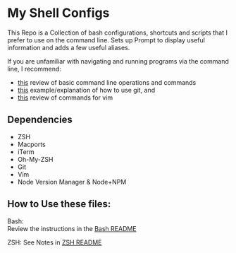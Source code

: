# My Shell Configs

This Repo is a Collection of bash configurations, shortcuts and scripts that I prefer
to use on the command line. Sets up Prompt to display useful information and adds a
few useful aliases.

If you are unfamiliar with navigating and running programs via the
command line, I recommend:
- [this](http://linuxcommand.org/lc3_learning_the_shell.php) review of basic command
line operations and commands
- [this](https://bitbucket.org/BitPusher16/dotfiles/raw/49a01d929dcaebcca68bbb1859b4ac1aea93b073/refs/git/git_examples.sh)
example/explanation of how to use git, and
- [this](https://vim.rtorr.com/)
review of commands for vim

## Dependencies

- ZSH
- Macports
- iTerm
- Oh-My-ZSH
- Git
- Vim
- Node Version Manager & Node+NPM

## How to Use these files:

Bash:  
Review the instructions in the [Bash README](./bash/README.md)

ZSH: 
See Notes in [ZSH README](./zsh/README.md)